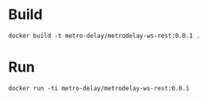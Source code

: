 # Build

```
docker build -t metro-delay/metrodelay-ws-rest:0.0.1 .
```

# Run

```
docker run -ti metro-delay/metrodelay-ws-rest:0.0.1
```
